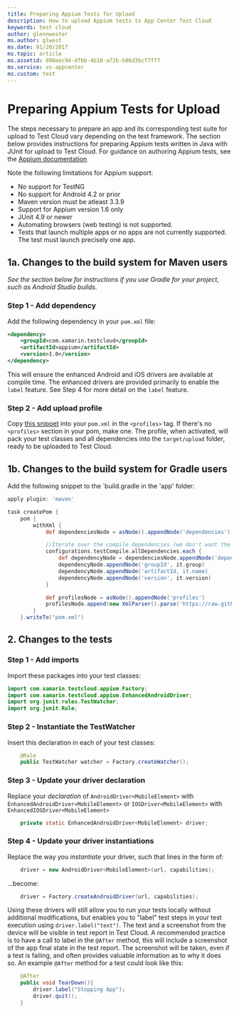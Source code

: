 ```yaml
---
title: Preparing Appium Tests for Upload
description: How to upload Appium tests to App Center Test Cloud
keywords: test cloud
author: glennwester
ms.author: glwest
ms.date: 01/20/2017
ms.topic: article
ms.assetid: 898eec94-dfbb-4b10-a72b-b86d3bcf7ff7
ms.service: vs-appcenter
ms.custom: test
---
```


# Preparing Appium Tests for Upload

The steps necessary to prepare an app and its corresponding test suite for upload
to Test Cloud vary depending on the test framework. The section below provides instructions for preparing Appium tests written in Java with JUnit for upload to Test Cloud. For guidance on authoring Appium tests, see the [Appium documentation](http://appium.io/slate/en/master/?java#)

Note the following limitations for Appium support:

* No support for TestNG
* No support for Android 4.2 or prior
* Maven version must be atleast 3.3.9
* Support for Appium version 1.6 only
* JUnit 4.9 or newer
* Automating browsers (web testing) is not supported.
* Tests that launch multiple apps or no apps are not currently supported. The test must launch precisely one app.

## 1a. Changes to the build system for Maven users
_See the section below for instructions if you use Gradle for your project,
such as Android Studio builds._
### Step 1 - Add dependency
Add the following dependency in your `pom.xml` file:
```xml
<dependency>
    <groupId>com.xamarin.testcloud</groupId>
    <artifactId>appium</artifactId>
    <version>1.0</version>
</dependency>
```
This will ensure the enhanced Android and iOS drivers are available at compile time. The enhanced drivers are provided primarily to enable the `label` feature. See Step 4 for more detail on the `label` feature.

### Step 2 - Add upload profile
Copy [this snippet](https://github.com/xamarinhq/test-cloud-appium-java-extensions/blob/master/uploadprofilesnippet.xml) into your `pom.xml` in the `<profiles>` tag. If there's no `<profiles>` section in your pom, make one.
The profile, when activated, will pack your test classes and all dependencies into the `target/upload` folder, ready to be uploaded to Test Cloud.

## 1b. Changes to the build system for Gradle users
Add the following snippet to the `build.gradle in the 'app' folder:

```gradle
apply plugin: 'maven'

task createPom {
    pom {
        withXml {
            def dependenciesNode = asNode().appendNode('dependencies')

            //Iterate over the compile dependencies (we don't want the test ones), adding a <dependency> node for each
            configurations.testCompile.allDependencies.each {
                def dependencyNode = dependenciesNode.appendNode('dependency')
                dependencyNode.appendNode('groupId', it.group)
                dependencyNode.appendNode('artifactId, it.name)
                dependencyNode.appendNode('version', it.version)
            }

            def profilesNode = asNode().appendNode('profiles')
            profilesNode.append(new XmlParser().parse('https://raw.githubusercontent.com/xamarinhq/test-cloud-appium-java-extensions/master/gradleuploadprofilesnippet.xml'))
        }
    }.writeTo("pom.xml")
```

## 2. Changes to the tests
### Step 1 - Add imports
Import these packages into your test classes:
```java
import com.xamarin.testcloud.appium.Factory;
import com.xamarin.testcloud.appium.EnhancedAndroidDriver;
import org.junit.rules.TestWatcher;
import org.junit.Rule;
```
### Step 2 - Instantiate the TestWatcher
Insert this declaration in each of your test classes:
```java
    @Rule
    public TestWatcher watcher = Factory.createWatcher();
```
### Step 3 - Update your driver declaration
Replace your _declaration_ of `AndroidDriver<MobileElement>` with `EnhancedAndroidDriver<MobileElement>` or `IOSDriver<MobileElement>` with `EnhancedIOSDriver<MobileElement>`
```java
    private static EnhancedAndroidDriver<MobileElement> driver;
```
### Step 4 - Update your driver instantiations
Replace the way you _instantiate_ your driver, such that lines in the form of:
```java
    driver = new AndroidDriver<MobileElement>(url, capabilities);
```
...become:
```java
    driver = Factory.createAndroidDriver(url, capabilities);
```
Using these drivers will still allow you to run your tests locally without additional modifications, but enables you to "label" test steps in your test execution using `driver.label("text")`. The text and a screenshot from the device will be visible in test report in  Test Cloud.
A recommended practice is to have a call to label in the `@After` method, this will include a screenshot of the app final state in the test report. The screenshot will be taken, even if a test is failing, and often provides valuable information as to why it does so. An example `@After` method for a test could look like this:
```java
    @After
    public void TearDown(){
        driver.label("Stopping App");
        driver.quit();
    }
```
